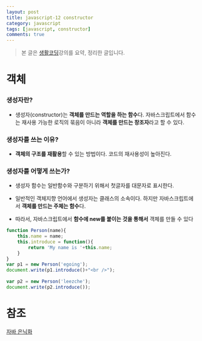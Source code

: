 ```yaml
---
layout: post
title: javascript-12 constructor
category: javascript
tags: [javascript, constructor]
comments: true
---
```


> 본 글은 [생활코딩](https://opentutorials.org/course/743/6570)강의를 요약, 정리한 글입니다.  

# 객체

### 생성자란?

- 생성자(constructor)는 **객체를 만드는 역할을 하는 함수**다. 자바스크립트에서 함수는 재사용 가능한 로직의 묶음이 아니라 **객체를 만드는 창조자**라고 할 수 있다.

### 생성자를 쓰는 이유?

- **객체의 구조를 재활용**할 수 있는 방법이다. 코드의 재사용성이 높아진다.

### 생성자를 어떻게 쓰는가?

- 생성자 함수는 일반함수와 구분하기 위해서 첫글자를 대문자로 표시한다.

- 일반적인 객체지향 언어에서 생성자는 클래스의 소속이다. 하지만 자바스크립트에서 **객체를 만드는 주체는 함수**다.

- 따라서, 자바스크립트에서 **함수에 new를 붙이는 것을 통해서** 객체를 만들 수 있다

```javascript
function Person(name){
    this.name = name;
    this.introduce = function(){
        return 'My name is '+this.name; 
    }   
}
var p1 = new Person('egoing');
document.write(p1.introduce()+"<br />");
 
var p2 = new Person('leezche');
document.write(p2.introduce());
```




# 참조
[자바 은닉화](https://mainpower4309.tistory.com/7)